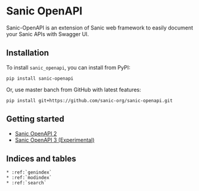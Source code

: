 <!--Sanic-OpenAPI documentation master file, created by
sphinx-quickstart on Sat Jul 13 15:53:30 2019.
You can adapt this file completely to your liking, but it should at least
contain the root `toctree` directive.-->

# Sanic OpenAPI

Sanic-OpenAPI is an extension of Sanic web framework to easily document your Sanic APIs with Swagger UI.

## Installation

To install `sanic_openapi`, you can install from PyPI:

```shell
pip install sanic-openapi
```

Or, use master banch from GitHub with latest features:

```shell
pip install git+https://github.com/sanic-org/sanic-openapi.git
```

## Getting started

* [Sanic OpenAPI 2](/sanic_openapi2/index)
* [Sanic OpenAPI 3 (Experimental)](/sanic_openapi3/index)

## Indices and tables

```eval_rst
* :ref:`genindex`
* :ref:`modindex`
* :ref:`search`
```
